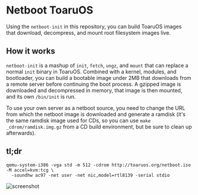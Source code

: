 # Netboot ToaruOS

Using the `netboot-init` in this repository, you can build ToaruOS images that download, decompress, and mount root filesystem images live.

## How it works

`netboot-init` is a mashup of `init`, `fetch`, `ungz`, and `mount` that can replace a normal `init` binary in ToaruOS. Combined with a kernel, modules, and bootloader, you can build a bootable image under 2MB that downloads from a remote server before continuing the boot process. A gzipped image is downloaded and decompressed in memory, that image is then mounted, and its own `/bin/init` is run.

To use your own server as a netboot source, you need to change the URL from which the netboot image is downloaded and generate a ramdisk (it's the same ramdisk image used for CDs, so you can use `make _cdrom/ramdisk.img.gz` from a CD build environment, but be sure to clean up afterwards).

## tl;dr

    qemu-system-i386 -vga std -m 512 -cdrom http://toaruos.org/netboot.iso -M accel=kvm:tcg \
      -soundhw ac97 -net user -net nic,model=rtl8139 -serial stdio

![screenshot](http://i.imgur.com/EtESKdW.png)
